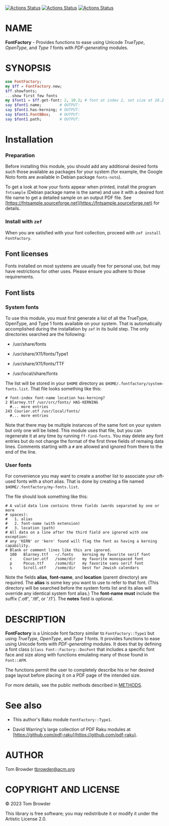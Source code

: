 [![Actions Status](https://github.com/tbrowder/FontFactory/actions/workflows/linux.yml/badge.svg)](https://github.com/tbrowder/FontFactory/actions) [![Actions Status](https://github.com/tbrowder/FontFactory/actions/workflows/macos.yml/badge.svg)](https://github.com/tbrowder/FontFactory/actions) [![Actions Status](https://github.com/tbrowder/FontFactory/actions/workflows/windows.yml/badge.svg)](https://github.com/tbrowder/FontFactory/actions)

NAME
====

**FontFactory** - Provides functions to ease using Unicode *TrueType*, *OpenType*, and *Type 1* fonts with *PDF-generating* modules.

SYNOPSIS
========

```raku
use FontFactory;
my $ff = FontFactory.new;
$ff.showfonts;
...show first few fonts
my $font1 = $ff.get-font: 2, 10.2; # font at index 2, set size at 10.2 points
say $font1.name;        # OUTPUT:
say $font1.has-kerning; # OUTPUT:
say $font1.FontBBox;    # OUTPUT:
say $font1.path;        # OUTPUT:
```

Installation
============

### Preparation

Before installing this module, you should add any additional desired fonts such those available as packages for your system (for example, the Google Noto fonts are available in Debian package `fonts-noto`).

To get a look at how your fonts appear when printed, install the program `fntsample` (Debian package name is the same) and use it with a desired font file name to get a detailed sample on an output PDF file. See [https://fntsample.sourceforge.net](https://fntsample.sourceforge.net) for details.

### Install with `zef`

When you are satisfied with your font collection, proceed with `zef install FontFactory`.

Font licenses
-------------

Fonts installed on most systems are usually free for personal use, but may have restrictions for other uses. Please ensure you adhere to those requirements.

Font lists
----------

### System fonts

To use this module, you must first generate a list of all the TrueType, OpenType, and Type 1 fonts available on your system. That is automatically accomplished during the installation by `zef` in its build step. The only directories searched are the following:

  * /usr/share/fonts

  * /usr/share/X11/fonts/Type1

  * /usr/share/X11/fonts/TTF

  * /usr/local/share/fonts

The list will be stored in your `$HOME` directory as `$HOME/.fontfactory/system-fonts.list`. That file looks something like this:

    # font-index font-name location has-kerning?
    2 Blarney.ttf /usr/src/fonts/ HAS-KERNING
      #... more entries
    243 Courier.otf /usr/local/fonts/
      #... more entries

Note that there may be multiple instances of the same font on your system but only one will be listed. This module uses that file, but you can regenerate it at any time by running `ff-find-fonts`. You may delete any font entries but do not change the format of the first three fields of remaing data lines. Comments starting with a `#` are allowed and ignored from there to the end of the line.

### User fonts

For convenience you may want to create a another list to associate your oft-used fonts with a short alias. That is done by creating a file named `$HOME/.fontfactory/my-fonts.list`.

The file should look something like this:

    # A valid data line contains three fields (words separated by one or more
    # spaces):
    #   1. alias
    #   2. font-name (with extension)
    #   3. location (path)
    # All data on a line after the third field are ignored with one exception:
    # any 'KERN' or 'kern' found will flag the font as having a kerning capability.
    # Blank or comment lines like this are ignored.
      100   Blarney.ttf   ~/.fonts    kerning my favorite serif font
      c     Courier.otf   /some/dir   my favorite monospaced font
      p     Pocus.ttf     /some/dir   my favorite sans serif font
      s     Scroll.otf    /some/dir   best for Jewish calendars

Note the fields **alias**, **font-name**, and **location** (parent directory) are required. The **alias** is some key you want to use to refer to that font. (This directory will be searched before the system fonts list and its alias will override any identical system font alias.) The **font-name** **must** include the suffix ('.otf', '.ttf', or '.t1'). The **notes** field is optional.

DESCRIPTION
===========

**FontFactory** is a Unicode font factory similar to `FontFactory::Type1` but using *TrueType*, *OpenType*, and *Type 1* fonts. It provides functions to ease using Unicode fonts with *PDF-generating* modules. It does that by defining a font class (`class Font::Factory::DocFont` that includes a specific font face and size along with functions emulating many of those found in `Font::AFM`.

The functions permit the user to completely describe his or her desired page layout before placing it on a PDF page of the intended size.

For more details, see the public methods described in [METHODS](/METHODS.md).

See also
========

  * This author's Raku module `FontFactory::Type1`.

  * David Warring's large collection of PDF Raku modules at [https://github.com/pdf-raku](https://github.com/pdf-raku).

AUTHOR
======

Tom Browder <tbrowder@acm.org>

COPYRIGHT AND LICENSE
=====================

© 2023 Tom Browder

This library is free software; you may redistribute it or modify it under the Artistic License 2.0.

